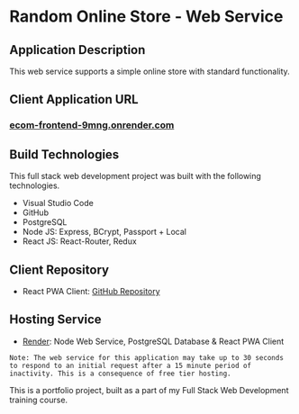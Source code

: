 # Random Online Store - Web Service

## Application Description
This web service supports a simple online store with standard functionality.

## Client Application URL
### [ecom-frontend-9mng.onrender.com](https://ecom-frontend-9mng.onrender.com/)

## Build Technologies
This full stack web development project was built with the following technologies.

- Visual Studio Code
- GitHub
- PostgreSQL
- Node JS: Express, BCrypt, Passport + Local
- React JS: React-Router, Redux

## Client Repository
- React PWA Client: [GitHub Repository](https://github.com/c-garraway/express_ecom_api)

## Hosting Service

- [Render](https://www.render.com/): Node Web Service, PostgreSQL Database & React PWA Client

`Note: The web service for this application may take up to 30 seconds to respond to an initial request after a 15 minute period of inactivity. This is a consequence of free tier hosting.`

This is a portfolio project, built as a part of my Full Stack Web Development training course.

